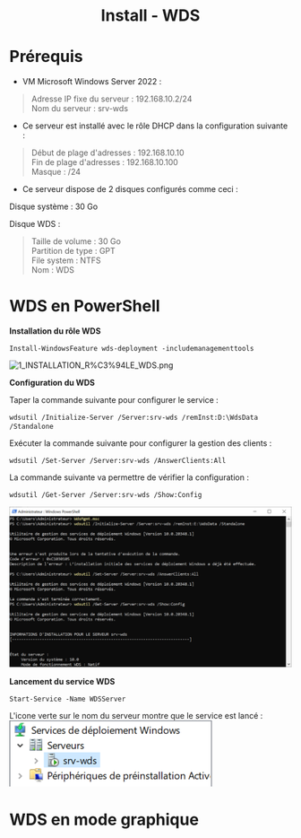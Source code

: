 
<div align="center"><H1> Install -  WDS </H1></div>

# Prérequis

- VM Microsoft Windows Server 2022 :

>  Adresse IP fixe du serveur : 192.168.10.2/24  
>  Nom du serveur : srv-wds  

- Ce serveur est installé avec le rôle DHCP dans la configuration suivante :

> Début de plage d'adresses : 192.168.10.10  
> Fin de plage d'adresses : 192.168.10.100  
> Masque : /24  

- Ce serveur dispose de 2 disques configurés comme ceci :

Disque système : 30 Go  

Disque WDS :  
> Taille de volume : 30 Go  
> Partition de type : GPT  
> File system : NTFS  
> Nom : WDS  

# WDS en PowerShell

**Installation du rôle WDS**

```
Install-WindowsFeature wds-deployment -includemanagementtools
```

![1_INSTALLATION_R%C3%94LE_WDS.png](https://github.com/Skchaper/WDS/blob/main/SCREENS/1_INSTALLATION_R%C3%94LE_WDS.png)

**Configuration du WDS**

Taper la commande suivante pour configurer le service :

```
wdsutil /Initialize-Server /Server:srv-wds /remInst:D:\WdsData /Standalone
```

Exécuter la commande suivante pour configurer la gestion des clients :

```
wdsutil /Set-Server /Server:srv-wds /AnswerClients:All
```

La commande suivante va permettre de vérifier la configuration :

```
wdsutil /Get-Server /Server:srv-wds /Show:Config
```

![2_CONFIGURATION_WDS.png](https://github.com/Skchaper/WDS/blob/main/SCREENS/2_CONFIGURATION_WDS.png)

**Lancement du service WDS**

```
Start-Service -Name WDSServer
```

L'icone verte sur le nom du serveur montre que le service est lancé :  
![3_LANCEMENT_SERVICE.png](https://github.com/Skchaper/WDS/blob/main/SCREENS/3_LANCEMENT_SERVICE.png)


# WDS en mode graphique
